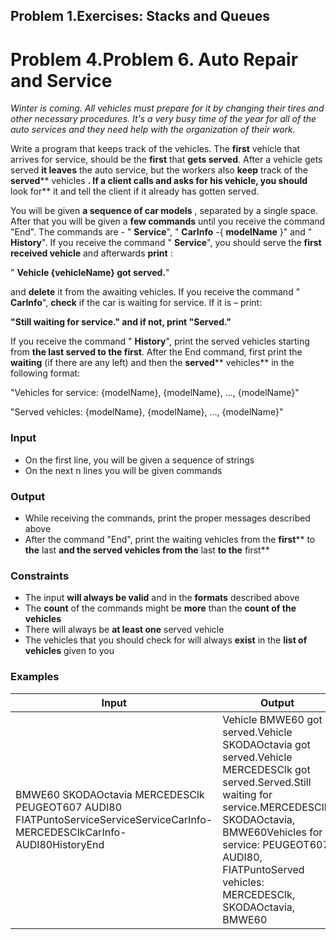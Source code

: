 ﻿## Problem 1.Exercises: Stacks and Queues


# Problem 4.Problem 6.  Auto Repair and Service

_Winter is coming. All vehicles must prepare for it by changing their tires and other necessary procedures. It&#39;s a very busy time of the year for all of the auto services and they need help with the organization of their work._

Write a program that keeps track of the vehicles. The **first** vehicle that arrives for service, should be the **first** that **gets served**. After a vehicle gets served **it leaves** the auto service, but the workers also **keep** track of the **served**** vehicles **.  If a client calls and asks for his vehicle, you should** look for** it and tell the client if it already has gotten served.

You will be given **a sequence of car models** , separated by a single space. After that you will be given a **few commands** until you receive the command &quot;End&quot;. The commands are - &quot; **Service**&quot;, &quot; **CarInfo** -{ **modelName** }&quot; and &quot; **History**&quot;.  If you receive the command &quot; **Service**&quot;, you should serve the **first received vehicle** and afterwards **print** :

&quot; **Vehicle {vehicleName} got served.**&quot;

and **delete** it from the awaiting vehicles. If you receive the command &quot; **CarInfo**&quot;, **check** if the car is waiting for service.  If it is – print:

**&quot;Still waiting for service.&quot; and if not, print &quot;Served.&quot;**

If you receive the command &quot; **History**&quot;, print the served vehicles starting from **the last served to the first**. After the End command, first print the **waiting** (if there are any left) and then the **served**** vehicles** in the following format:

&quot;Vehicles for service: {modelName}, {modelName}, …, {modelName}&quot;

&quot;Served vehicles: {modelName}, {modelName}, …, {modelName}&quot;

### Input

- On the first line, you will be given a sequence of strings
- On the next n lines you will be given commands

### Output

- While receiving the commands, print the proper messages described above
- After the command &quot;End&quot;, print the waiting vehicles from the **first**** to **the** last **and the served vehicles from the** last **to the** first**

### Constraints

- The input **will always be valid** and in the **formats** described above
- The **count** of the commands might be **more** than the **count of the vehicles**
- There will always be **at least one** served vehicle
- The vehicles that you should check for will always **exist** in the **list of vehicles** given to you

### Examples

| **Input** | **Output** |
| --- | --- |
| BMWE60 SKODAOctavia MERCEDESClk PEUGEOT607 AUDI80 FIATPuntoServiceServiceServiceCarInfo-MERCEDESClkCarInfo-AUDI80HistoryEnd | Vehicle BMWE60 got served.Vehicle SKODAOctavia got served.Vehicle MERCEDESClk got served.Served.Still waiting for service.MERCEDESClk, SKODAOctavia, BMWE60Vehicles for service: PEUGEOT607, AUDI80, FIATPuntoServed vehicles: MERCEDESClk, SKODAOctavia, BMWE60 |
